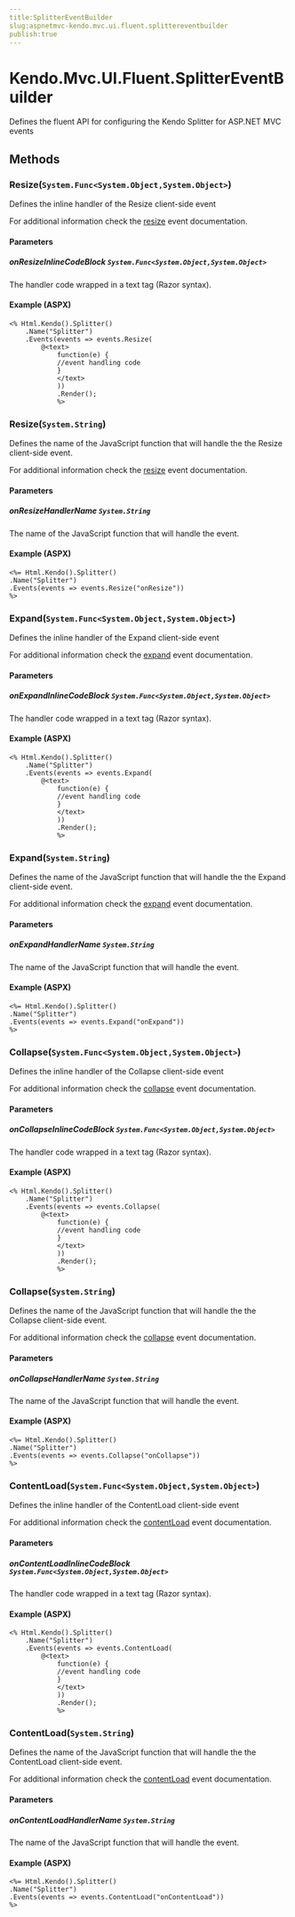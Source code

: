 ```yaml
---
title:SplitterEventBuilder
slug:aspnetmvc-kendo.mvc.ui.fluent.splittereventbuilder
publish:true
---
```


# Kendo.Mvc.UI.Fluent.SplitterEventBuilder
Defines the fluent API for configuring the Kendo Splitter for ASP.NET MVC events



## Methods

### Resize(`System.Func<System.Object,System.Object>`)
Defines the inline handler of the Resize client-side event

For additional information check the [resize](/api/web/splitter#events-resize) event documentation.


#### Parameters

##### onResizeInlineCodeBlock `System.Func<System.Object,System.Object>`
The handler code wrapped in a text tag (Razor syntax).




#### Example (ASPX)
    <% Html.Kendo().Splitter()
        .Name("Splitter")
        .Events(events => events.Resize(
            @<text>
                function(e) {
                //event handling code
                }
                </text>
                ))
                .Render();
                %>


### Resize(`System.String`)
Defines the name of the JavaScript function that will handle the the Resize client-side event.

For additional information check the [resize](/api/web/splitter#events-resize) event documentation.


#### Parameters

##### onResizeHandlerName `System.String`
The name of the JavaScript function that will handle the event.




#### Example (ASPX)
    <%= Html.Kendo().Splitter()
    .Name("Splitter")
    .Events(events => events.Resize("onResize"))
    %>


### Expand(`System.Func<System.Object,System.Object>`)
Defines the inline handler of the Expand client-side event

For additional information check the [expand](/api/web/splitter#events-expand) event documentation.


#### Parameters

##### onExpandInlineCodeBlock `System.Func<System.Object,System.Object>`
The handler code wrapped in a text tag (Razor syntax).




#### Example (ASPX)
    <% Html.Kendo().Splitter()
        .Name("Splitter")
        .Events(events => events.Expand(
            @<text>
                function(e) {
                //event handling code
                }
                </text>
                ))
                .Render();
                %>


### Expand(`System.String`)
Defines the name of the JavaScript function that will handle the the Expand client-side event.

For additional information check the [expand](/api/web/splitter#events-expand) event documentation.


#### Parameters

##### onExpandHandlerName `System.String`
The name of the JavaScript function that will handle the event.




#### Example (ASPX)
    <%= Html.Kendo().Splitter()
    .Name("Splitter")
    .Events(events => events.Expand("onExpand"))
    %>


### Collapse(`System.Func<System.Object,System.Object>`)
Defines the inline handler of the Collapse client-side event

For additional information check the [collapse](/api/web/splitter#events-collapse) event documentation.


#### Parameters

##### onCollapseInlineCodeBlock `System.Func<System.Object,System.Object>`
The handler code wrapped in a text tag (Razor syntax).




#### Example (ASPX)
    <% Html.Kendo().Splitter()
        .Name("Splitter")
        .Events(events => events.Collapse(
            @<text>
                function(e) {
                //event handling code
                }
                </text>
                ))
                .Render();
                %>


### Collapse(`System.String`)
Defines the name of the JavaScript function that will handle the the Collapse client-side event.

For additional information check the [collapse](/api/web/splitter#events-collapse) event documentation.


#### Parameters

##### onCollapseHandlerName `System.String`
The name of the JavaScript function that will handle the event.




#### Example (ASPX)
    <%= Html.Kendo().Splitter()
    .Name("Splitter")
    .Events(events => events.Collapse("onCollapse"))
    %>


### ContentLoad(`System.Func<System.Object,System.Object>`)
Defines the inline handler of the ContentLoad client-side event

For additional information check the [contentLoad](/api/web/splitter#events-contentLoad) event documentation.


#### Parameters

##### onContentLoadInlineCodeBlock `System.Func<System.Object,System.Object>`
The handler code wrapped in a text tag (Razor syntax).




#### Example (ASPX)
    <% Html.Kendo().Splitter()
        .Name("Splitter")
        .Events(events => events.ContentLoad(
            @<text>
                function(e) {
                //event handling code
                }
                </text>
                ))
                .Render();
                %>


### ContentLoad(`System.String`)
Defines the name of the JavaScript function that will handle the the ContentLoad client-side event.

For additional information check the [contentLoad](/api/web/splitter#events-contentLoad) event documentation.


#### Parameters

##### onContentLoadHandlerName `System.String`
The name of the JavaScript function that will handle the event.




#### Example (ASPX)
    <%= Html.Kendo().Splitter()
    .Name("Splitter")
    .Events(events => events.ContentLoad("onContentLoad"))
    %>



